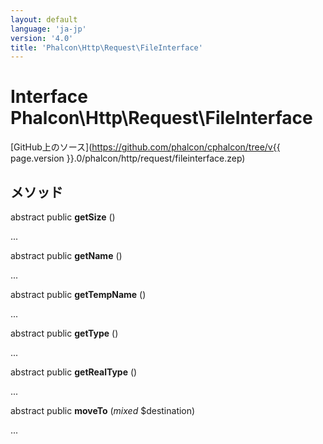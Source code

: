 ```yaml
---
layout: default
language: 'ja-jp'
version: '4.0'
title: 'Phalcon\Http\Request\FileInterface'
---
```

# Interface **Phalcon\Http\Request\FileInterface**

[GitHub上のソース](https://github.com/phalcon/cphalcon/tree/v{{ page.version }}.0/phalcon/http/request/fileinterface.zep)

## メソッド

abstract public **getSize** ()

...

abstract public **getName** ()

...

abstract public **getTempName** ()

...

abstract public **getType** ()

...

abstract public **getRealType** ()

...

abstract public **moveTo** (*mixed* $destination)

...